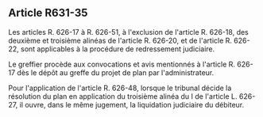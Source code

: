 Article R631-35
----
Les articles R. 626-17 à R. 626-51, à l'exclusion de l'article R. 626-18, des
deuxième et troisième alinéas de l'article R. 626-20, et de l'article R. 626-22,
sont applicables à la procédure de redressement judiciaire.

Le greffier procède aux convocations et avis mentionnés à l'article R. 626-17
dès le dépôt au greffe du projet de plan par l'administrateur.

Pour l'application de l'article R. 626-48, lorsque le tribunal décide la
résolution du plan en application du troisième alinéa du I de l'article L.
626-27, il ouvre, dans le même jugement, la liquidation judiciaire du débiteur.
